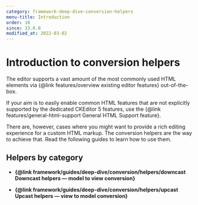 ```yaml
---
category: framework-deep-dive-conversion-helpers
menu-title: Introduction
order: 10
since: 33.0.0
modified_at: 2022-03-02
---
```


# Introduction to conversion helpers

The editor supports a vast amount of the most commonly used HTML elements via {@link features/overview existing editor features} out-of-the-box.

If your aim is to easily enable common HTML features that are not explicitly supported by the dedicated CKEditor 5 features, use the {@link features/general-html-support General HTML Support feature}.

There are, however, cases where you might want to provide a rich editing experience for a custom HTML markup. The conversion helpers are the way to achieve that. Read the following guides to learn how to use them.

## Helpers by category

* **{@link framework/guides/deep-dive/conversion/helpers/downcast Downcast helpers &mdash; model to view conversion}**

* **{@link framework/guides/deep-dive/conversion/helpers/upcast Upcast helpers &mdash; view to model conversion}**
